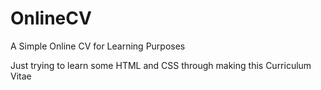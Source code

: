 # OnlineCV
A Simple Online CV for Learning Purposes

Just trying to learn some HTML and CSS through making this Curriculum Vitae 
